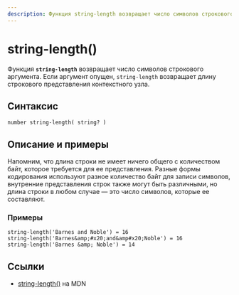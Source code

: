 ```yaml
---
description: Функция string-length возвращает число символов строкового аргумента
---
```


# string-length()

Функция **`string-length`** возвращает число символов строкового аргумента. Если аргумент опущен, `string-length` возвращает длину строкового представления контекстного узла.

## Синтаксис

```
number string-length( string? )
```

## Описание и примеры

Напомним, что длина строки не имеет ничего общего с количеством байт, которое требуется для ее представления. Разные формы кодирования используют разное количество байт для записи символов, внутренние представления строк также могут быть различными, но длина строки в любом случае — это число символов, которые ее составляют.

### Примеры

```
string-length('Barnes and Noble') = 16
string-length('Barnes&amp;#x20;and&amp#x20;Noble') = 16
string-length('Barnes &amp; Noble') = 14
```

## Ссылки

- [string-length()](https://developer.mozilla.org/en-US/docs/Web/XPath/Functions/string-length) на MDN
